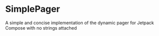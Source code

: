 # SimplePager
A simple and concise implementation of the dynamic pager for Jetpack Compose with no strings attached
